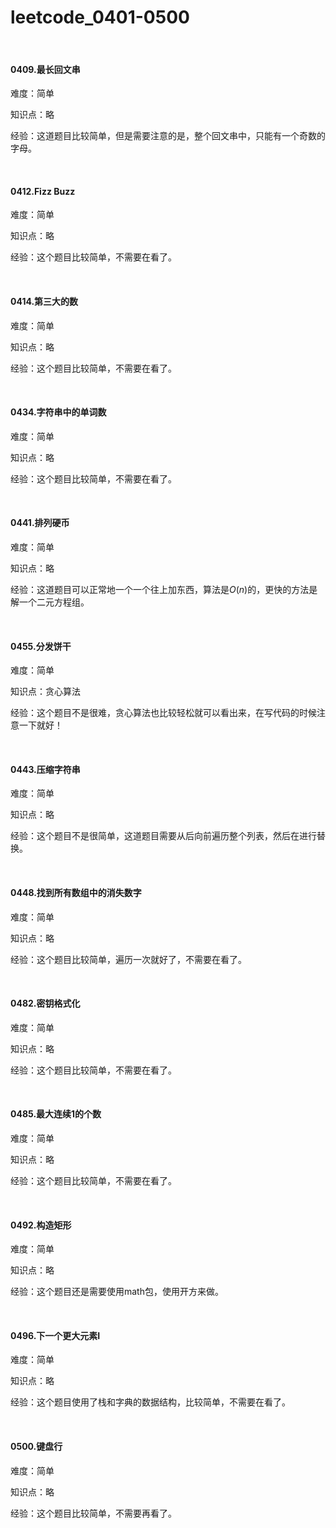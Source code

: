 # leetcode_0401-0500

<br/>

#### 0409.最长回文串

难度：简单

知识点：略

经验：这道题目比较简单，但是需要注意的是，整个回文串中，只能有一个奇数的字母。

<br/>

#### 0412.Fizz Buzz

难度：简单

知识点：略

经验：这个题目比较简单，不需要在看了。

<br/>

#### 0414.第三大的数

难度：简单

知识点：略

经验：这个题目比较简单，不需要在看了。

<br/>

#### 0434.字符串中的单词数

难度：简单

知识点：略

经验：这个题目比较简单，不需要在看了。

<br/>

#### 0441.排列硬币

难度：简单

知识点：略

经验：这道题目可以正常地一个一个往上加东西，算法是$O(n)$的，更快的方法是解一个二元方程组。

<br/>

#### 0455.分发饼干

难度：简单

知识点：贪心算法

经验：这个题目不是很难，贪心算法也比较轻松就可以看出来，在写代码的时候注意一下就好！

<br/>

#### 0443.压缩字符串

难度：简单

知识点：略

经验：这个题目不是很简单，这道题目需要从后向前遍历整个列表，然后在进行替换。

<br/>

#### 0448.找到所有数组中的消失数字

难度：简单

知识点：略

经验：这个题目比较简单，遍历一次就好了，不需要在看了。

<br/>

#### 0482.密钥格式化

难度：简单

知识点：略

经验：这个题目比较简单，不需要在看了。

<br/>

#### 0485.最大连续1的个数

难度：简单

知识点：略

经验：这个题目比较简单，不需要在看了。

<br/>

#### 0492.构造矩形

难度：简单

知识点：略

经验：这个题目还是需要使用math包，使用开方来做。

<br/>

#### 0496.下一个更大元素Ⅰ

难度：简单

知识点：略

经验：这个题目使用了栈和字典的数据结构，比较简单，不需要在看了。

<br/>

#### 0500.键盘行

难度：简单

知识点：略

经验：这个题目比较简单，不需要再看了。









